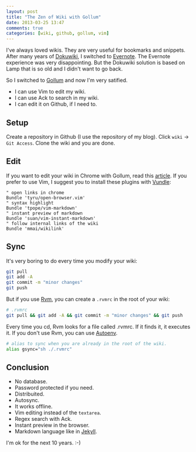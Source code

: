 ```yaml
---
layout: post
title: "The Zen of Wiki with Gollum"
date: 2013-03-25 13:47
comments: true
categories: [wiki, github, gollum, vim]
---
```

I've always loved wikis. They are very useful for bookmarks and snippets.
After many years of [Dokuwiki][1], I switched to [Evernote][2]. The Evernote
experience was very disappointing. But the Dokuwiki solution is based on
Lamp that is so old and I didn't want to go back.

So I switched to [Gollum][3] and now I'm very satified.

* I can use Vim to edit my wiki.
* I can use Ack to search in my wiki.
* I can edit it on Github, if I need to.

## Setup
Create a repository in Github (I use the repository of my blog). Click ``wiki``
→ ``Git Access``.  Clone the wiki and you are done.

## Edit
If you want to edit your wiki in Chrome with Gollum, read this [article][4]. If
you prefer to use Vim, I suggest you to install these plugins with [Vundle][7]:

```vim
" open links in chrome
Bundle 'tyru/open-browser.vim'
" syntax highlight
Bundle 'tpope/vim-markdown'
" instant preview of markdown
Bundle 'suan/vim-instant-markdown'
" follow internal links of the wiki
Bundle 'mmai/wikilink'
```

## Sync
It's very boring to do every time you modify your wiki:

```sh
git pull
git add -A
git commit -m "minor changes"
git push
```

But if you use [Rvm][6], you can create a ``.rvmrc`` in the root of your wiki:

```sh
# .rvmrc
git pull && git add -A && git commit -m "minor changes" && git push
```

Every time you cd, Rvm looks for a file called .rvmrc. If it finds it, it
executes it. If you don't use Rvm, you can use [Autoenv][5].

```sh
# alias to sync when you are already in the root of the wiki.
alias gsync="sh ./.rvmrc"
```

## Conclusion

* No database.
* Password protected if you need.
* Distribuited.
* Autosync.
* It works offline.
* Vim editing instead of the ``textarea``.
* Regex search with Ack.
* Instant preview in the browser.
* Markdown language like in [Jekyll][8].

I'm ok for the next 10 years. :-)

[1]: https://www.dokuwiki.org/dokuwiki
[2]: https://evernote.com/
[3]: https://github.com/gollum/gollum
[4]: http://www.nomachetejuggling.com/2012/05/15/personal-wiki-using-github-and-gollum-on-os-x/
[5]: https://github.com/kennethreitz/autoenv
[6]: https://rvm.io/
[7]: https://github.com/gmarik/vundle
[8]: http://jekyllrb.com

